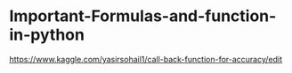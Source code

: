 # Important-Formulas-and-function-in-python
https://www.kaggle.com/yasirsohail1/call-back-function-for-accuracy/edit
